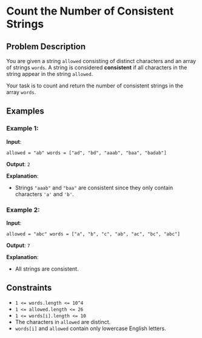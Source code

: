 # Count the Number of Consistent Strings

## Problem Description

You are given a string `allowed` consisting of distinct characters and an array of strings `words`. A string is considered **consistent** if all characters in the string appear in the string `allowed`.

Your task is to count and return the number of consistent strings in the array `words`.

## Examples

### Example 1:

**Input**:
```
allowed = "ab" words = ["ad", "bd", "aaab", "baa", "badab"]
```

**Output**:
`2`

**Explanation**: 
- Strings `"aaab"` and `"baa"` are consistent since they only contain characters `'a'` and `'b'`.

### Example 2:

**Input**:
```
allowed = "abc" words = ["a", "b", "c", "ab", "ac", "bc", "abc"]
```

**Output**:
`7`

**Explanation**: 
- All strings are consistent.

## Constraints

- `1 <= words.length <= 10^4`
- `1 <= allowed.length <= 26`
- `1 <= words[i].length <= 10`
- The characters in `allowed` are distinct.
- `words[i]` and `allowed` contain only lowercase English letters.

